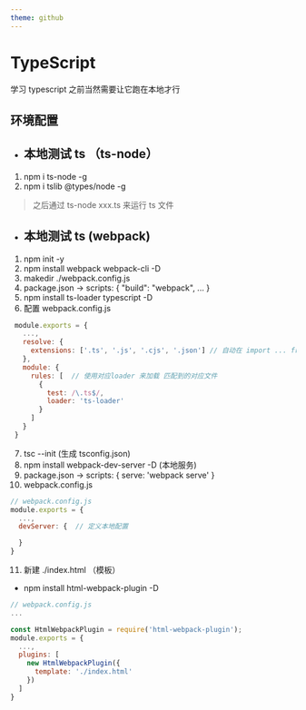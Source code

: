 ```yaml
---
theme: github
---
```


# TypeScript

学习 typescript 之前当然需要让它跑在本地才行

## 环境配置

- ## 本地测试 ts （ts-node）

1.  npm i ts-node -g
2.  npm i tslib @types/node -g

> 之后通过 ts-node xxx.ts 来运行 ts 文件

- ## 本地测试 ts (webpack)

1.  npm init -y
2.  npm install webpack webpack-cli -D
3.  makedir ./webpack.config.js
4.  package.json -> scripts: { "build": "webpack", ... }
5.  npm install ts-loader typescript -D
6.  配置 webpack.config.js

```javascript
 module.exports = {
   ...,
   resolve: {
     extensions: ['.ts', '.js', '.cjs', '.json'] // 自动在 import ... from 'xxx' 补全后缀
   },
   module: {
     rules: [  // 使用对应loader 来加载 匹配到的对应文件
       {
         test: /\.ts$/,
         loader: 'ts-loader'
       }
     ]
   }
 }

```

7.  tsc --init (生成 tsconfig.json)
8.  npm install webpack-dev-server -D (本地服务)
9.  package.json -> scripts: { serve: 'webpack serve' }
10. webpack.config.js

```javascript
// webpack.config.js
module.exports = {
  ...,
  devServer: {  // 定义本地配置

  }
}

```

11. 新建 ./index.html （模板）

- npm install html-webpack-plugin -D

```javascript
// webpack.config.js
...

const HtmlWebpackPlugin = require('html-webpack-plugin');
module.exports = {
  ...,
  plugins: [
    new HtmlWebpackPlugin({
      template: './index.html'
    })
  ]
}
```
